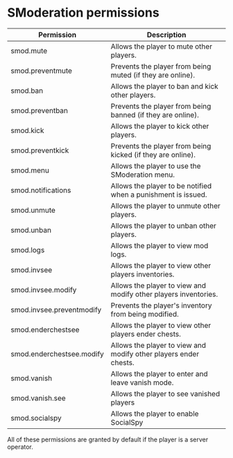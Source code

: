 # SModeration permissions
| Permission                | Description                                                      |
|---------------------------|------------------------------------------------------------------|
| smod.mute                 | Allows the player to mute other players.                         |
| smod.preventmute          | Prevents the player from being muted (if they are online).       |
| smod.ban                  | Allows the player to ban and kick other players.                 |
| smod.preventban           | Prevents the player from being banned (if they are online).      |
| smod.kick                 | Allows the player to kick other players.                         |
| smod.preventkick          | Prevents the player from being kicked (if they are online).      |
| smod.menu                 | Allows the player to use the SModeration menu.                   |
| smod.notifications        | Allows the player to be notified when a punishment is issued.    |
| smod.unmute               | Allows the player to unmute other players.                       |
| smod.unban                | Allows the player to unban other players.                        |
| smod.logs                 | Allows the player to view mod logs.                              |
| smod.invsee               | Allows the player to view other players inventories.             |
| smod.invsee.modify        | Allows the player to view and modify other players inventories.  |
| smod.invsee.preventmodify | Prevents the player's inventory from being modified.             |
| smod.enderchestsee        | Allows the player to view other players ender chests.            |
| smod.enderchestsee.modify | Allows the player to view and modify other players ender chests. |
| smod.vanish               | Allows the player to enter and leave vanish mode.                |
| smod.vanish.see           | Allows the player to see vanished players                        |
| smod.socialspy            | Allows the player to enable SocialSpy                            |

All of these permissions are granted by default if the player is a server operator.
